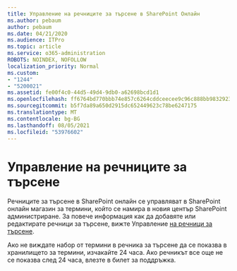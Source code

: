 ```yaml
---
title: Управление на речниците за търсене в SharePoint Онлайн
ms.author: pebaum
author: pebaum
ms.date: 04/21/2020
ms.audience: ITPro
ms.topic: article
ms.service: o365-administration
ROBOTS: NOINDEX, NOFOLLOW
localization_priority: Normal
ms.custom:
- "1244"
- "5200021"
ms.assetid: fe00f4c0-44d5-49d4-9db0-a62698bcd1d1
ms.openlocfilehash: ff6764bd770bbb74e857c6264cddceecee9c96c888bb983292398522f5e90a5c
ms.sourcegitcommit: b5f7da89a650d2915dc652449623c78be6247175
ms.translationtype: MT
ms.contentlocale: bg-BG
ms.lasthandoff: 08/05/2021
ms.locfileid: "53976602"
---
```

# <a name="manage-search-dictionaries"></a>Управление на речниците за търсене

Речниците за търсене в SharePoint онлайн се управляват в SharePoint онлайн магазин за термини, който се намира в новия център SharePoint администриране. За повече информация как да добавяте или редактирате речници за търсене, вижте Управление [на речници за търсене](https://go.microsoft.com/fwlink/?linkid=2044669&amp;clcid=0x409).
  
Ако не виждате набор от термини в речника за търсене да се показва в хранилището за термини, изчакайте 24 часа. Ако речникът все още не се показва след 24 часа, влезте в билет за поддръжка.
  